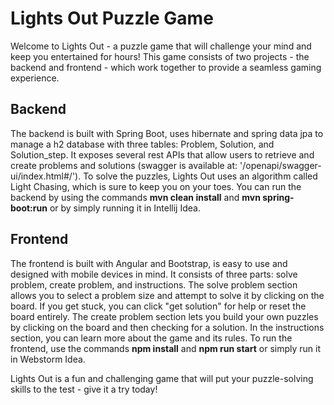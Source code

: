 # Lights Out Puzzle Game
Welcome to Lights Out - a puzzle game that will challenge your mind and keep you entertained for hours! This game consists of two projects - the backend and frontend - which work together to provide a seamless gaming experience.

## Backend
The backend is built with Spring Boot, uses hibernate and spring data jpa to manage a h2 database with three tables: Problem, Solution, and Solution_step. It exposes several rest APIs that allow users to retrieve and create problems and solutions (swagger is available at: '/openapi/swagger-ui/index.html#/'). To solve the puzzles, Lights Out uses an algorithm called Light Chasing, which is sure to keep you on your toes. You can run the backend by using the commands **mvn clean install** and **mvn spring-boot:run** or by simply running it in Intellij Idea.

## Frontend
The frontend is built with Angular and Bootstrap, is easy to use and designed with mobile devices in mind. It consists of three parts: solve problem, create problem, and instructions. The solve problem section allows you to select a problem size and attempt to solve it by clicking on the board. If you get stuck, you can click "get solution" for help or reset the board entirely. The create problem section lets you build your own puzzles by clicking on the board and then checking for a solution. In the instructions section, you can learn more about the game and its rules. To run the frontend, use the commands **npm install** and **npm run start** or simply run it in Webstorm Idea.

Lights Out is a fun and challenging game that will put your puzzle-solving skills to the test - give it a try today!
